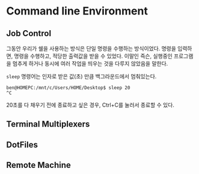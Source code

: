# Command line Environment

## Job Control

그동안 우리가 쉘을 사용하는 방식은 단일 명령을 수행하는 방식이었다. 명령을 입력하면, 명령을 수행하고, 적당한 출력값을 받을 수 있었다. 이말인 즉슨, 실행중인 프로그램을 멈추게 하거나 동시에 여러 작업을 띄우는 것을 다루지 않았음을 말한다.

`sleep` 명령어는 인자로 받은 값(초) 만큼 백그라운드에서 멈춰있는다.


```console
ben@HOMEPC:/mnt/c/Users/HOME/Desktop$ sleep 20
^C
```

20초를 다 채우기 전에 종료하고 싶은 경우,  Ctrl+C를 눌러서 종료할 수 있다.

## Terminal Multiplexers

## DotFiles

## Remote Machine

